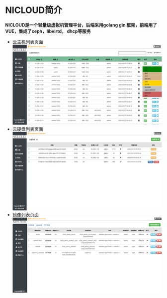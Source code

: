 # NICLOUD简介
**NICLOUD是一个轻量级虚拟机管理平台，后端采用golang gin 框架，前端用了VUE，集成了ceph，libvirtd， dhcp等服务**
- 云主机列表页面
![avatar](./static/vm.png)
- 云硬盘列表页面
![avatar](./static/vdisk.png)
- 镜像列表页面
![avatar](./static/os.png)

